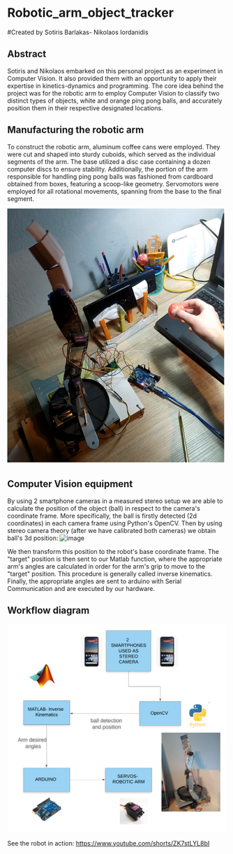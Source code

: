 # Robotic_arm_object_tracker
#Created by Sotiris Barlakas- Nikolaos Iordanidis

## Abstract

Sotiris and Nikolaos embarked on this personal project as an experiment in Computer Vision. It also provided them with an opportunity to apply their expertise in kinetics-dynamics and programming. The core idea behind the project was for the robotic arm to employ Computer Vision to classify two distinct types of objects, white and orange ping pong balls, and accurately position them in their respective designated locations.

## Manufacturing the robotic arm

To construct the robotic arm, aluminum coffee cans were employed. They were cut and shaped into sturdy cuboids, which served as the individual segments of the arm. The base utilized a disc case containing a dozen computer discs to ensure stability. Additionally, the portion of the arm responsible for handling ping pong balls was fashioned from cardboard obtained from boxes, featuring a scoop-like geometry. Servomotors were employed for all rotational movements, spanning from the base to the final segment. 


![alt text](https://github.com/sotosbarl/Robotic_arm_object_tracker/blob/main/robotic_arm.png)


## Computer Vision equipment

By using 2 smartphone cameras in a measured stereo setup we are able to calculate the position of the object (ball) in respect to the camera's coordinate frame.
More specifically, the ball is firstly detected (2d coordinates) in each camera frame using Python's OpenCV. Then by using stereo camera theory (after we have calibrated both cameras) we obtain ball's 3d position:
![image](https://user-images.githubusercontent.com/57687239/178118958-7db67451-61b0-4c04-b831-62596bfb4059.png)

We then transform this position to the robot's base coordinate frame. The "target" position is then sent to our Matlab function, where the appropriate arm's angles are calculated in order for the arm's grip to move to the "target" position. This procedure is generally called inverse kinematics.
Finally, the appropriate angles are sent to arduino with Serial Communication and are executed by our hardware.

## Workflow diagram
![alt text](https://github.com/sotosbarl/Robotic_arm_object_tracker/blob/main/Project%20Workflow.png)

See the robot in action: 
https://www.youtube.com/shorts/ZK7stLYL8bI
